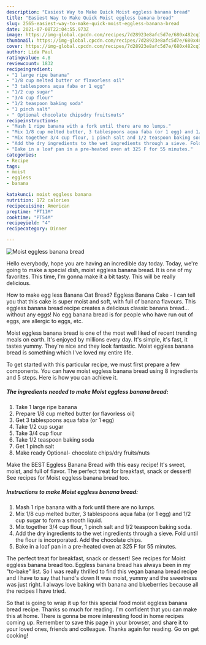 ```yaml
---
description: "Easiest Way to Make Quick Moist eggless banana bread"
title: "Easiest Way to Make Quick Moist eggless banana bread"
slug: 2565-easiest-way-to-make-quick-moist-eggless-banana-bread
date: 2021-07-08T22:04:55.973Z
image: https://img-global.cpcdn.com/recipes/7d28923e8afc5d7e/680x482cq70/moist-eggless-banana-bread-recipe-main-photo.jpg
thumbnail: https://img-global.cpcdn.com/recipes/7d28923e8afc5d7e/680x482cq70/moist-eggless-banana-bread-recipe-main-photo.jpg
cover: https://img-global.cpcdn.com/recipes/7d28923e8afc5d7e/680x482cq70/moist-eggless-banana-bread-recipe-main-photo.jpg
author: Lida Paul
ratingvalue: 4.8
reviewcount: 1832
recipeingredient:
- "1 large ripe banana"
- "1/8 cup melted butter or flavorless oil"
- "3 tablespoons aqua faba or 1 egg"
- "1/2 cup sugar"
- "3/4 cup flour"
- "1/2 teaspoon baking soda"
- "1 pinch salt"
- " Optional chocolate chipsdry fruitsnuts"
recipeinstructions:
- "Mash 1 ripe banana with a fork until there are no lumps."
- "Mix 1/8 cup melted butter, 3 tablespoons aqua faba (or 1 egg) and 1/2 cup sugar to form a smooth liquid."
- "Mix together 3/4 cup flour, 1 pinch salt and 1/2 teaspoon baking soda."
- "Add the dry ingredients to the wet ingredients through a sieve. Fold until the flour is incorporated. Add the chocolate chips."
- "Bake in a loaf pan in a pre-heated oven at 325 F for 55 minutes."
categories:
- Recipe
tags:
- moist
- eggless
- banana

katakunci: moist eggless banana 
nutrition: 172 calories
recipecuisine: American
preptime: "PT11M"
cooktime: "PT54M"
recipeyield: "4"
recipecategory: Dinner

---
```



![Moist eggless banana bread](https://img-global.cpcdn.com/recipes/7d28923e8afc5d7e/680x482cq70/moist-eggless-banana-bread-recipe-main-photo.jpg)

Hello everybody, hope you are having an incredible day today. Today, we're going to make a special dish, moist eggless banana bread. It is one of my favorites. This time, I'm gonna make it a bit tasty. This will be really delicious.

How to make egg less Banana Oat Bread? Eggless Banana Cake - I can tell you that this cake is super moist and soft, with full of banana flavours. This eggless banana bread recipe creates a delicious classic banana bread… without any eggs! No egg banana bread is for people who have run out of eggs, are allergic to eggs, etc.

Moist eggless banana bread is one of the most well liked of recent trending meals on earth. It's enjoyed by millions every day. It's simple, it's fast, it tastes yummy. They're nice and they look fantastic. Moist eggless banana bread is something which I've loved my entire life.


To get started with this particular recipe, we must first prepare a few components. You can have moist eggless banana bread using 8 ingredients and 5 steps. Here is how you can achieve it.

<!--inarticleads1-->

##### The ingredients needed to make Moist eggless banana bread:

1. Take 1 large ripe banana
1. Prepare 1/8 cup melted butter (or flavorless oil)
1. Get 3 tablespoons aqua faba (or 1 egg)
1. Take 1/2 cup sugar
1. Take 3/4 cup flour
1. Take 1/2 teaspoon baking soda
1. Get 1 pinch salt
1. Make ready  Optional- chocolate chips/dry fruits/nuts


Make the BEST Eggless Banana Bread with this easy recipe! It&#39;s sweet, moist, and full of flavor. The perfect treat for breakfast, snack or dessert! See recipes for Moist eggless banana bread too. 

<!--inarticleads2-->

##### Instructions to make Moist eggless banana bread:

1. Mash 1 ripe banana with a fork until there are no lumps.
1. Mix 1/8 cup melted butter, 3 tablespoons aqua faba (or 1 egg) and 1/2 cup sugar to form a smooth liquid.
1. Mix together 3/4 cup flour, 1 pinch salt and 1/2 teaspoon baking soda.
1. Add the dry ingredients to the wet ingredients through a sieve. Fold until the flour is incorporated. Add the chocolate chips.
1. Bake in a loaf pan in a pre-heated oven at 325 F for 55 minutes.


The perfect treat for breakfast, snack or dessert! See recipes for Moist eggless banana bread too. Eggless banana bread has always been in my &#34;to-bake&#34; list. So I was really thrilled to find this vegan banana bread recipe and I have to say that hand&#39;s down It was moist, yummy and the sweetness was just right. I always love baking with banana and blueberries because all the recipes I have tried. 

So that is going to wrap it up for this special food moist eggless banana bread recipe. Thanks so much for reading. I'm confident that you can make this at home. There is gonna be more interesting food in home recipes coming up. Remember to save this page in your browser, and share it to your loved ones, friends and colleague. Thanks again for reading. Go on get cooking!
